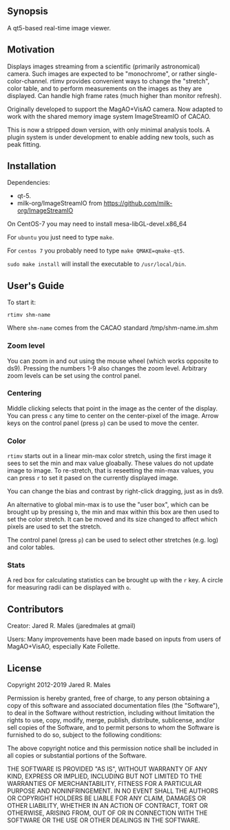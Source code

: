 ## Synopsis

A qt5-based real-time image viewer.

## Motivation

Displays images streaming from a scientific (primarily astronomical) camera.  Such images are expected to be "monochrome", or rather single-color-channel.  rtimv provides convenient ways to change the "stretch", color table, and to perform measurements on the images as they are displayed.  Can handle high frame rates (much higher than monitor refresh).

Originally developed to support the MagAO+VisAO camera.  Now adapted to work with the shared memory image system ImageStreamIO of CACAO.

This is now a stripped down version, with only minimal analysis tools.  A plugin system is under development to enable adding new tools, such as peak fitting.

## Installation

Dependencies:
 - qt-5.
 - milk-org/ImageStreamIO from https://github.com/milk-org/ImageStreamIO

On CentOS-7 you may need to install mesa-libGL-devel.x86_64
 
For `ubuntu` you just need to type `make`.

For `centos 7` you probably need to type `make QMAKE=qmake-qt5`. 

`sudo make install` will install the executable to `/usr/local/bin`.

## User's Guide

To start it: 
```
rtimv shm-name
```
Where `shm-name` comes from the CACAO standard /tmp/shm-name.im.shm

### Zoom level

You can zoom in and out using the mouse wheel (which works opposite to ds9).  Pressing the numbers 1-9 also changes the zoom level.  Arbitrary zoom levels can be set using the control panel.

### Centering

Middle clicking selects that point in the image as the center of the display.  You can press `c` any time to center on the center-pixel of the image.  Arrow keys on the control panel (press `p`) can be used to move the center.

### Color

`rtimv` starts out in a linear min-max color stretch, using the first image it sees to set the min and max value gloabally.  These values do not update image to image.  To re-stretch, that is reseetting the min-max values, you can press `r` to set it pased on the currently displayed image.

You can change the bias and contrast by right-click dragging, just as in ds9. 

An alternative to global min-max is to use the "user box", which can be brought up by pressing `b`, the min and max within this box are then used to set the color stretch.  It can be moved and its size changed to affect which pixels are used to set the stretch.

The control panel (press `p`) can be used to select other stretches (e.g. log) and color tables.

### Stats

A red box for calculating statistics can be brought up with the `r` key.  A circle for measuring radii can be displayed with `o`.  




## Contributors

Creator: Jared R. Males (jaredmales at gmail)

Users: Many improvements have been made based on inputs from users of MagAO+VisAO, especially Kate Follette.

## License

Copyright 2012-2019 Jared R. Males

Permission is hereby granted, free of charge, to any person obtaining a copy of this software and associated documentation files (the "Software"), to deal in the Software without restriction, including without limitation the rights to use, copy, modify, merge, publish, distribute, sublicense, and/or sell copies of the Software, and to permit persons to whom the Software is furnished to do so, subject to the following conditions:

The above copyright notice and this permission notice shall be included in all copies or substantial portions of the Software.

THE SOFTWARE IS PROVIDED "AS IS", WITHOUT WARRANTY OF ANY KIND, EXPRESS OR IMPLIED, INCLUDING BUT NOT LIMITED TO THE WARRANTIES OF MERCHANTABILITY, FITNESS FOR A PARTICULAR PURPOSE AND NONINFRINGEMENT. IN NO EVENT SHALL THE AUTHORS OR COPYRIGHT HOLDERS BE LIABLE FOR ANY CLAIM, DAMAGES OR OTHER LIABILITY, WHETHER IN AN ACTION OF CONTRACT, TORT OR OTHERWISE, ARISING FROM, OUT OF OR IN CONNECTION WITH THE SOFTWARE OR THE USE OR OTHER DEALINGS IN THE SOFTWARE.
